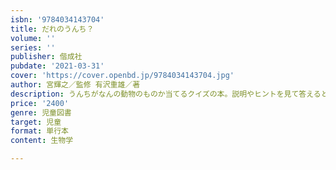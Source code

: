 ```yaml
---
isbn: '9784034143704'
title: だれのうんち？
volume: ''
series: ''
publisher: 偕成社
pubdate: '2021-03-31'
cover: 'https://cover.openbd.jp/9784034143704.jpg'
author: 宮輝之／監修 有沢重雄／著
description: うんちがなんの動物のものか当てるクイズの本。説明やヒントを見て答えると、その特徴が食べ物や生活に関連しているのがわかる。
price: '2400'
genre: 児童図書
target: 児童
format: 単行本
content: 生物学

---
```

